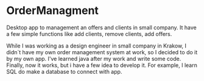 # OrderManagment
Desktop app to management an offers and clients in small company. It have a few simple functions like add clients, remove clients, add offers.

While I was working as a design engineer in small company in Krakow, I didn`t have my own order management system at work, so I decided to do it by my own app.
I've learned java after my work and write some code.
Finally, now it works, but i have a few idea to develop it.
For example, I learn SQL do make a database to connect with app.

